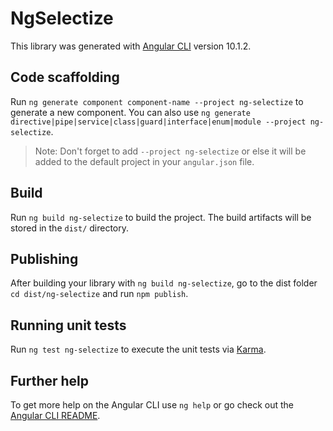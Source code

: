 # NgSelectize

This library was generated with [Angular CLI](https://github.com/angular/angular-cli) version 10.1.2.

## Code scaffolding

Run `ng generate component component-name --project ng-selectize` to generate a new component. You can also use `ng generate directive|pipe|service|class|guard|interface|enum|module --project ng-selectize`.
> Note: Don't forget to add `--project ng-selectize` or else it will be added to the default project in your `angular.json` file. 

## Build

Run `ng build ng-selectize` to build the project. The build artifacts will be stored in the `dist/` directory.

## Publishing

After building your library with `ng build ng-selectize`, go to the dist folder `cd dist/ng-selectize` and run `npm publish`.

## Running unit tests

Run `ng test ng-selectize` to execute the unit tests via [Karma](https://karma-runner.github.io).

## Further help

To get more help on the Angular CLI use `ng help` or go check out the [Angular CLI README](https://github.com/angular/angular-cli/blob/master/README.md).
